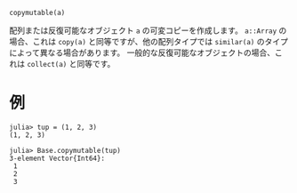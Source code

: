 ```
copymutable(a)
```

配列または反復可能なオブジェクト `a` の可変コピーを作成します。 `a::Array` の場合、これは `copy(a)` と同等ですが、他の配列タイプでは `similar(a)` のタイプによって異なる場合があります。 一般的な反復可能なオブジェクトの場合、これは `collect(a)` と同等です。

# 例

```jldoctest
julia> tup = (1, 2, 3)
(1, 2, 3)

julia> Base.copymutable(tup)
3-element Vector{Int64}:
 1
 2
 3
```
